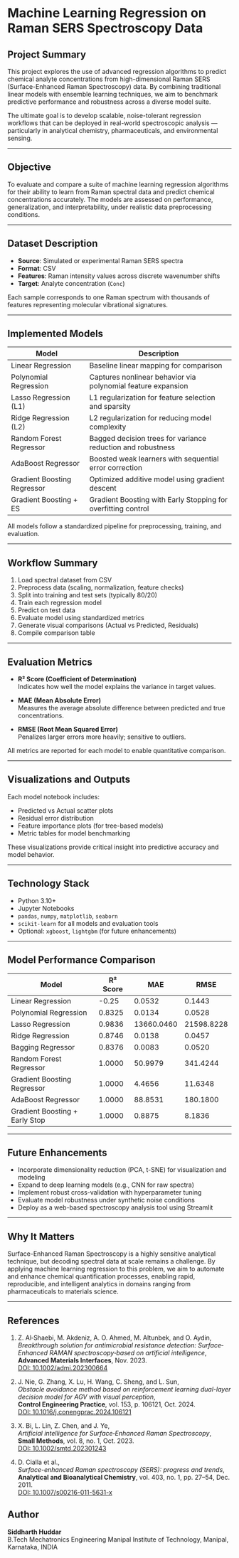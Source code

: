 # Machine Learning Regression on Raman SERS Spectroscopy Data

## Project Summary

This project explores the use of advanced regression algorithms to predict chemical analyte concentrations from high-dimensional Raman SERS (Surface-Enhanced Raman Spectroscopy) data. By combining traditional linear models with ensemble learning techniques, we aim to benchmark predictive performance and robustness across a diverse model suite.

The ultimate goal is to develop scalable, noise-tolerant regression workflows that can be deployed in real-world spectroscopic analysis — particularly in analytical chemistry, pharmaceuticals, and environmental sensing.

---

## Objective

To evaluate and compare a suite of machine learning regression algorithms for their ability to learn from Raman spectral data and predict chemical concentrations accurately. The models are assessed on performance, generalization, and interpretability, under realistic data preprocessing conditions.

---

## Dataset Description

- **Source**: Simulated or experimental Raman SERS spectra
- **Format**: CSV
- **Features**: Raman intensity values across discrete wavenumber shifts
- **Target**: Analyte concentration (`Conc`)

Each sample corresponds to one Raman spectrum with thousands of features representing molecular vibrational signatures.

---

## Implemented Models

| Model                        | Description                                                         |
|-----------------------------|----------------------------------------------------------------------|
| Linear Regression           | Baseline linear mapping for comparison                              | 
| Polynomial Regression       | Captures nonlinear behavior via polynomial feature expansion         | 
| Lasso Regression (L1)       | L1 regularization for feature selection and sparsity                 | 
| Ridge Regression (L2)       | L2 regularization for reducing model complexity                      | 
| Random Forest Regressor     | Bagged decision trees for variance reduction and robustness          | 
| AdaBoost Regressor          | Boosted weak learners with sequential error correction               | 
| Gradient Boosting Regressor | Optimized additive model using gradient descent                      | 
| Gradient Boosting + ES      | Gradient Boosting with Early Stopping for overfitting control        | 

All models follow a standardized pipeline for preprocessing, training, and evaluation.

---

## Workflow Summary

1. Load spectral dataset from CSV
2. Preprocess data (scaling, normalization, feature checks)
3. Split into training and test sets (typically 80/20)
4. Train each regression model
5. Predict on test data
6. Evaluate model using standardized metrics
7. Generate visual comparisons (Actual vs Predicted, Residuals)
8. Compile comparison table

---

## Evaluation Metrics

- **R² Score (Coefficient of Determination)**  
  Indicates how well the model explains the variance in target values.

- **MAE (Mean Absolute Error)**  
  Measures the average absolute difference between predicted and true concentrations.

- **RMSE (Root Mean Squared Error)**  
  Penalizes larger errors more heavily; sensitive to outliers.

All metrics are reported for each model to enable quantitative comparison.

---

## Visualizations and Outputs

Each model notebook includes:

- Predicted vs Actual scatter plots
- Residual error distribution
- Feature importance plots (for tree-based models)
- Metric tables for model benchmarking

These visualizations provide critical insight into predictive accuracy and model behavior.

---

## Technology Stack

- Python 3.10+
- Jupyter Notebooks
- `pandas`, `numpy`, `matplotlib`, `seaborn`
- `scikit-learn` for all models and evaluation tools
- Optional: `xgboost`, `lightgbm` (for future enhancements)

---
## Model Performance Comparison

| Model                            | R² Score | MAE         | RMSE       |
|----------------------------------|----------|-------------|------------|
| Linear Regression                | -0.25    | 0.0532      | 0.1443     |
| Polynomial Regression            | 0.8325   | 0.0134      | 0.0528     |
| Lasso Regression                 | 0.9836   | 13660.0460  | 21598.8228 |
| Ridge Regression                 | 0.8746   | 0.0138      | 0.0457     |
| Bagging Regressor               | 0.8376   | 0.0083      | 0.0520     |
| Random Forest Regressor         | 1.0000   | 50.9979     | 341.4244   |
| Gradient Boosting Regressor     | 1.0000   | 4.4656      | 11.6348    |
| AdaBoost Regressor              | 1.0000   | 88.8531     | 180.1800   |
| Gradient Boosting + Early Stop  | 1.0000   | 0.8875      | 8.1836     |

---
## Future Enhancements

- Incorporate dimensionality reduction (PCA, t-SNE) for visualization and modeling
- Expand to deep learning models (e.g., CNN for raw spectra)
- Implement robust cross-validation with hyperparameter tuning
- Evaluate model robustness under synthetic noise conditions
- Deploy as a web-based spectroscopy analysis tool using Streamlit

---

## Why It Matters

Surface-Enhanced Raman Spectroscopy is a highly sensitive analytical technique, but decoding spectral data at scale remains a challenge. By applying machine learning regression to this problem, we aim to automate and enhance chemical quantification processes, enabling rapid, reproducible, and intelligent analytics in domains ranging from pharmaceuticals to materials science.

---

## References

1. Z. Al‐Shaebi, M. Akdeniz, A. O. Ahmed, M. Altunbek, and O. Aydin,  
   *Breakthrough solution for antimicrobial resistance detection: Surface‐Enhanced RAMAN spectroscopy‐based on artificial intelligence*,  
   **Advanced Materials Interfaces**, Nov. 2023.  
   [DOI: 10.1002/admi.202300664](https://doi.org/10.1002/admi.202300664)

2. J. Nie, G. Zhang, X. Lu, H. Wang, C. Sheng, and L. Sun,  
   *Obstacle avoidance method based on reinforcement learning dual-layer decision model for AGV with visual perception*,  
   **Control Engineering Practice**, vol. 153, p. 106121, Oct. 2024.  
   [DOI: 10.1016/j.conengprac.2024.106121](https://doi.org/10.1016/j.conengprac.2024.106121)

3. X. Bi, L. Lin, Z. Chen, and J. Ye,  
   *Artificial intelligence for Surface‐Enhanced Raman Spectroscopy*,  
   **Small Methods**, vol. 8, no. 1, Oct. 2023.  
   [DOI: 10.1002/smtd.202301243](https://doi.org/10.1002/smtd.202301243)

4. D. Cialla et al.,  
   *Surface-enhanced Raman spectroscopy (SERS): progress and trends*,  
   **Analytical and Bioanalytical Chemistry**, vol. 403, no. 1, pp. 27–54, Dec. 2011.  
   [DOI: 10.1007/s00216-011-5631-x](https://doi.org/10.1007/s00216-011-5631-x)

## Author

**Siddharth Huddar**  
B.Tech Mechatronics Engineering
Manipal Institute of Technology, Manipal, Karnataka, INDIA
